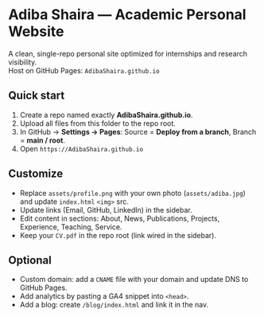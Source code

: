 # Adiba Shaira — Academic Personal Website

A clean, single-repo personal site optimized for internships and research visibility.  
Host on GitHub Pages: `AdibaShaira.github.io`

## Quick start
1. Create a repo named exactly **AdibaShaira.github.io**.
2. Upload all files from this folder to the repo root.
3. In GitHub → **Settings → Pages**: Source = **Deploy from a branch**, Branch = **main / root**.
4. Open `https://AdibaShaira.github.io`

## Customize
- Replace `assets/profile.png` with your own photo (`assets/adiba.jpg`) and update `index.html` `<img>` src.
- Update links (Email, GitHub, LinkedIn) in the sidebar.
- Edit content in sections: About, News, Publications, Projects, Experience, Teaching, Service.
- Keep your `CV.pdf` in the repo root (link wired in the sidebar).

## Optional
- Custom domain: add a `CNAME` file with your domain and update DNS to GitHub Pages.
- Add analytics by pasting a GA4 snippet into `<head>`.
- Add a blog: create `/blog/index.html` and link it in the nav.
